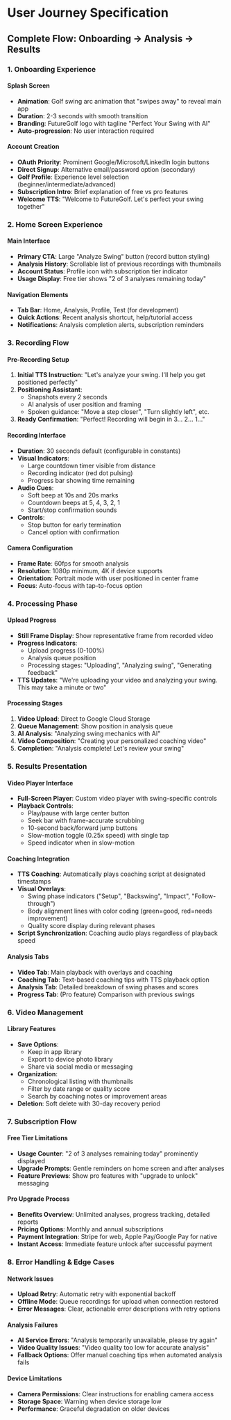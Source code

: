 # User Journey Specification

## Complete Flow: Onboarding → Analysis → Results

### 1. Onboarding Experience

#### Splash Screen
- **Animation**: Golf swing arc animation that "swipes away" to reveal main app
- **Duration**: 2-3 seconds with smooth transition
- **Branding**: FutureGolf logo with tagline "Perfect Your Swing with AI"
- **Auto-progression**: No user interaction required

#### Account Creation
- **OAuth Priority**: Prominent Google/Microsoft/LinkedIn login buttons
- **Direct Signup**: Alternative email/password option (secondary)
- **Golf Profile**: Experience level selection (beginner/intermediate/advanced)
- **Subscription Intro**: Brief explanation of free vs pro features
- **Welcome TTS**: "Welcome to FutureGolf. Let's perfect your swing together"

### 2. Home Screen Experience

#### Main Interface
- **Primary CTA**: Large "Analyze Swing" button (record button styling)
- **Analysis History**: Scrollable list of previous recordings with thumbnails
- **Account Status**: Profile icon with subscription tier indicator
- **Usage Display**: Free tier shows "2 of 3 analyses remaining today"

#### Navigation Elements
- **Tab Bar**: Home, Analysis, Profile, Test (for development)
- **Quick Actions**: Recent analysis shortcut, help/tutorial access
- **Notifications**: Analysis completion alerts, subscription reminders

### 3. Recording Flow

#### Pre-Recording Setup
1. **Initial TTS Instruction**: "Let's analyze your swing. I'll help you get positioned perfectly"
2. **Positioning Assistant**: 
   - Snapshots every 2 seconds
   - AI analysis of user position and framing
   - Spoken guidance: "Move a step closer", "Turn slightly left", etc.
3. **Ready Confirmation**: "Perfect! Recording will begin in 3... 2... 1..."

#### Recording Interface
- **Duration**: 30 seconds default (configurable in constants)
- **Visual Indicators**: 
  - Large countdown timer visible from distance
  - Recording indicator (red dot pulsing)
  - Progress bar showing time remaining
- **Audio Cues**:
  - Soft beep at 10s and 20s marks
  - Countdown beeps at 5, 4, 3, 2, 1
  - Start/stop confirmation sounds
- **Controls**:
  - Stop button for early termination
  - Cancel option with confirmation

#### Camera Configuration
- **Frame Rate**: 60fps for smooth analysis
- **Resolution**: 1080p minimum, 4K if device supports
- **Orientation**: Portrait mode with user positioned in center frame
- **Focus**: Auto-focus with tap-to-focus option

### 4. Processing Phase

#### Upload Progress
- **Still Frame Display**: Show representative frame from recorded video
- **Progress Indicators**:
  - Upload progress (0-100%)
  - Analysis queue position
  - Processing stages: "Uploading", "Analyzing swing", "Generating feedback"
- **TTS Updates**: "We're uploading your video and analyzing your swing. This may take a minute or two"

#### Processing Stages
1. **Video Upload**: Direct to Google Cloud Storage
2. **Queue Management**: Show position in analysis queue
3. **AI Analysis**: "Analyzing swing mechanics with AI"
4. **Video Composition**: "Creating your personalized coaching video"
5. **Completion**: "Analysis complete! Let's review your swing"

### 5. Results Presentation

#### Video Player Interface
- **Full-Screen Player**: Custom video player with swing-specific controls
- **Playback Controls**:
  - Play/pause with large center button
  - Seek bar with frame-accurate scrubbing
  - 10-second back/forward jump buttons
  - Slow-motion toggle (0.25x speed) with single tap
  - Speed indicator when in slow-motion

#### Coaching Integration
- **TTS Coaching**: Automatically plays coaching script at designated timestamps
- **Visual Overlays**: 
  - Swing phase indicators ("Setup", "Backswing", "Impact", "Follow-through")
  - Body alignment lines with color coding (green=good, red=needs improvement)
  - Quality score display during relevant phases
- **Script Synchronization**: Coaching audio plays regardless of playback speed

#### Analysis Tabs
- **Video Tab**: Main playback with overlays and coaching
- **Coaching Tab**: Text-based coaching tips with TTS playback option
- **Analysis Tab**: Detailed breakdown of swing phases and scores
- **Progress Tab**: (Pro feature) Comparison with previous swings

### 6. Video Management

#### Library Features
- **Save Options**: 
  - Keep in app library
  - Export to device photo library
  - Share via social media or messaging
- **Organization**: 
  - Chronological listing with thumbnails
  - Filter by date range or quality score
  - Search by coaching notes or improvement areas
- **Deletion**: Soft delete with 30-day recovery period

### 7. Subscription Flow

#### Free Tier Limitations
- **Usage Counter**: "2 of 3 analyses remaining today" prominently displayed
- **Upgrade Prompts**: Gentle reminders on home screen and after analyses
- **Feature Previews**: Show pro features with "upgrade to unlock" messaging

#### Pro Upgrade Process
- **Benefits Overview**: Unlimited analyses, progress tracking, detailed reports
- **Pricing Options**: Monthly and annual subscriptions
- **Payment Integration**: Stripe for web, Apple Pay/Google Pay for native
- **Instant Access**: Immediate feature unlock after successful payment

### 8. Error Handling & Edge Cases

#### Network Issues
- **Upload Retry**: Automatic retry with exponential backoff
- **Offline Mode**: Queue recordings for upload when connection restored
- **Error Messages**: Clear, actionable error descriptions with retry options

#### Analysis Failures
- **AI Service Errors**: "Analysis temporarily unavailable, please try again"
- **Video Quality Issues**: "Video quality too low for accurate analysis"
- **Fallback Options**: Offer manual coaching tips when automated analysis fails

#### Device Limitations
- **Camera Permissions**: Clear instructions for enabling camera access
- **Storage Space**: Warning when device storage low
- **Performance**: Graceful degradation on older devices